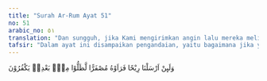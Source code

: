 ```yaml
---
title: "Surah Ar-Rum Ayat 51"
no: 51
arabic_no: ٥١
translation: "Dan sungguh, jika Kami mengirimkan angin lalu mereka melihat (tumbuh-tumbuhan itu) menjadi kuning (kering), niscaya setelah itu mereka tetap ingkar. "
tafsir: "Dalam ayat ini disampaikan pengandaian, yaitu bagaimana jika yang dikirim Allah itu angin yang kering dan panas serta membuat tanaman mereka yang tadinya subur menjadi kuning dan kering. Mereka pasti bertambah ingkar kepada Allah. Pada waktu Allah mengirimkan angin yang membawa hujan saja, yang membuat tanaman mereka subur, mereka hanya bergembira dan tidak bersyukur kepada-Nya. Apalagi bila yang dikirim adalah angin kering itu. Kematian tanaman mereka yang tadinya subur itu akan membuat mereka menggerutu dan bertambah ingkar kepada Allah."
---
```

وَلَىِٕنْ اَرْسَلْنَا رِيْحًا فَرَاَوْهُ مُصْفَرًّا لَّظَلُّوْا مِنْۢ بَعْدِهٖ يَكْفُرُوْنَ